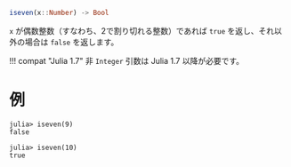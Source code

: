 ```julia
iseven(x::Number) -> Bool
```

`x` が偶数整数（すなわち、2で割り切れる整数）であれば `true` を返し、それ以外の場合は `false` を返します。

!!! compat "Julia 1.7"
    非 `Integer` 引数は Julia 1.7 以降が必要です。


# 例

```jldoctest
julia> iseven(9)
false

julia> iseven(10)
true
```
